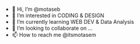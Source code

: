 - 👋 Hi, I’m @motaseb
- 👀 I’m interested in CODING & DESIGN
- 🌱 I’m currently learning WEB DEV & Data Analysis
- 💞️ I’m looking to collaborate on ...
- 📫 How to reach me @itsmotasem

<!---
motaseb/motaseb is a ✨ special ✨ repository because its `README.md` (this file) appears on your GitHub profile.
You can click the Preview link to take a look at your changes.
--->

